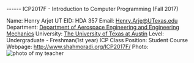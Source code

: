 ------ ICP2017F - Introduction to Computer Programming (Fall 2017)


Name: Henry Arjet
UT EID: HDA 357
Email: Henry.Arje@UTexas.edu
Department: [Department of Aerospace Engineering and Engineering Mechanics](http://www.ae.utexas.edu/)
University: [The University of Texas at Austin](http://www.utexas.edu/)
Level: Undergraduate - Freshman(1st year)
ICP Class Position: Student
Course Webpage: http://www.shahmoradi.org/ICP2017F/
Photo: ![photo of my teacher](../images/amir.png "This is the photo you said to use in the HW")
